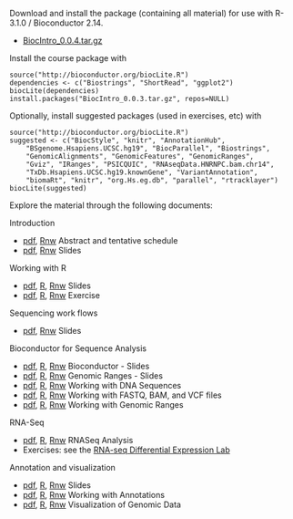 Download and install the package (containing all material) for use
with R-3.1.0 / Bioconductor 2.14.

* [BiocIntro_0.0.4.tar.gz](BiocIntro_0.0.4.tar.gz)

Install the course package with

    source("http://bioconductor.org/biocLite.R")
    dependencies <- c("Biostrings", "ShortRead", "ggplot2")
    biocLite(dependencies)
    install.packages("BiocIntro_0.0.3.tar.gz", repos=NULL)

Optionally, install suggested packages (used in exercises, etc) with

    source("http://bioconductor.org/biocLite.R")
    suggested <- c("BiocStyle", "knitr", "AnnotationHub",
        "BSgenome.Hsapiens.UCSC.hg19", "BiocParallel", "Biostrings",
        "GenomicAlignments", "GenomicFeatures", "GenomicRanges",
        "Gviz", "IRanges", "PSICQUIC", "RNAseqData.HNRNPC.bam.chr14",
        "TxDb.Hsapiens.UCSC.hg19.knownGene", "VariantAnnotation",
        "biomaRt", "knitr", "org.Hs.eg.db", "parallel", "rtracklayer")
    biocLite(suggested)

Explore the material through the following documents:

Introduction

* [pdf](Introduction.pdf), [Rnw](Introduction.Rnw) Abstract and tentative schedule 
* [pdf](Introduction_slides.pdf), [Rnw](Introduction_slides.Rnw) Slides 

Working with R

* [pdf](R_slides.pdf), [R](R_slides.R), [Rnw](R_slides.Rnw) Slides
* [pdf](R.pdf), [R](R.R), [Rnw](R.Rnw) Exercise

Sequencing work flows

* [pdf](Sequencing_workflows_slides.pdf), [Rnw](Sequencing_workflows_slides.Rnw) Slides 

Bioconductor for Sequence Analysis

* [pdf](Bioconductor_slides.pdf), [R](Bioconductor_slides.R), [Rnw](Bioconductor_slides.Rnw) Bioconductor - Slides 
* [pdf](Ranges_slides.pdf), [R](Ranges_slides.R), [Rnw](Ranges_slides.Rnw) Genomic Ranges - Slides 
* [pdf](Bioconductor_sequences.pdf), [R](Bioconductor_sequences.R), [Rnw](Bioconductor_sequences.Rnw) Working with DNA Sequences
* [pdf](Bioconductor.pdf), [R](Bioconductor.R), [Rnw](Bioconductor.Rnw) Working with FASTQ, BAM, and VCF files
* [pdf](Ranges.pdf), [R](Ranges.R), [Rnw](Ranges.Rnw) Working with Genomic Ranges

RNA-Seq

* [pdf](RNASeq.pdf), [R](RNASeq.R), [Rnw](RNASeq.Rnw) RNASeq Analysis 
* Exercises: see the [RNA-seq Differential Expression Lab](/help/course-materials/2013/EMBOBGI/)

Annotation and visualization

* [pdf](Annotation_slides.pdf), [R](Annotation_slides.R), [Rnw](Annotation_slides.Rnw) Slides 
* [pdf](Annotation.pdf), [R](Annotation.R), [Rnw](Annotation.Rnw) Working with Annotations
* [pdf](Visualization.pdf), [R](Visualization.R), [Rnw](Visualization.Rnw) Visualization of Genomic Data

